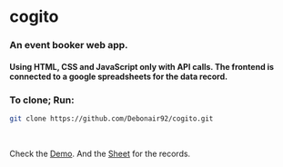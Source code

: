 # cogito

### An event booker web app.

#### Using HTML, CSS and JavaScript only with API calls. The frontend is connected to a google spreadsheets for the data record.

### To clone; Run:

```bash
git clone https://github.com/Debonair92/cogito.git
```

<br>

Check the [Demo](https://thriving-caramel-e0e2e6.netlify.app/).
And the [Sheet](https://docs.google.com/spreadsheets/d/1G_z5spqxDOf5ZJ_SdXJyqhCiXUU1XB3AlwdlJxODGYc/edit#gid=0) for the records.
